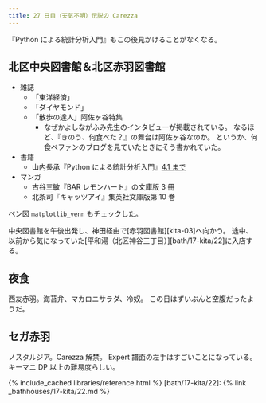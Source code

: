 ```yaml
---
title: 27 日目（天気不明）伝説の Carezza
---
```


『Python による統計分析入門』もこの後見かけることがなくなる。

## 北区中央図書館＆北区赤羽図書館

* 雑誌
  * 「東洋経済」
  * 「ダイヤモンド」
  * 「散歩の達人」阿佐ヶ谷特集
    * なぜかよしながふみ先生のインタビューが掲載されている。
      なるほど、『きのう、何食べた？』の舞台は阿佐ヶ谷なのか。
      というか、何食べファンのブログを見ていたときにそう書かれていた。
* 書籍
  * 山内長承『Python による統計分析入門』[4.1 まで][yamanouchi18]
* マンガ
  * 古谷三敏『BAR レモンハート』の文庫版 3 冊
  * 北条司『キャッツアイ』集英社文庫版第 10 巻

ベン図 `matplotlib_venn` もチェックした。

中央図書館を午後出発し、神田経由で[赤羽図書館][kita-03]へ向かう。
途中、以前から気になっていた[平和湯（北区神谷三丁目）][bath/17-kita/22]に入店する。

[yamanouchi18]: <https://github.com/showa-yojyo/jupyter-notebooks/yamanouchi18>

## 夜食

西友赤羽。海苔弁、マカロニサラダ、冷奴。
この日はずいぶんと空腹だったようだ。

## セガ赤羽

ノスタルジア。Carezza 解禁。
Expert 譜面の左手はすごいことになっている。キーマニ DP 以上の難易度らしい。

{% include_cached libraries/reference.html %}
[bath/17-kita/22]: {% link _bathhouses/17-kita/22.md %}
